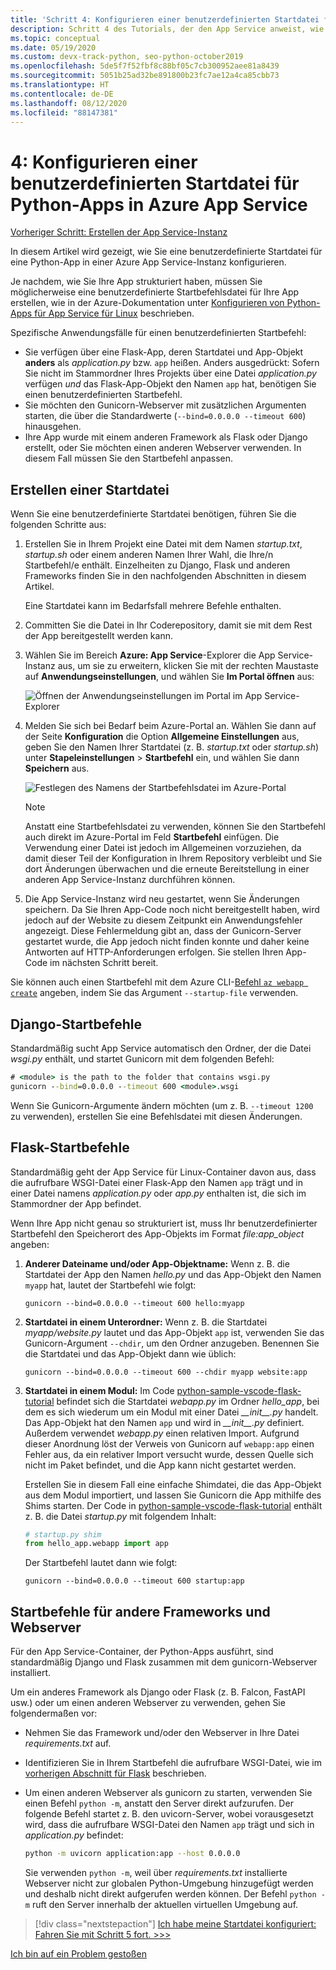 ```yaml
---
title: 'Schritt 4: Konfigurieren einer benutzerdefinierten Startdatei für Python-Apps in Azure App Service für Linux'
description: Schritt 4 des Tutorials, der den App Service anweist, wie die Web-App gestartet wird, einschließlich spezifischer Anweisungen für Django, Flask und andere Frameworks.
ms.topic: conceptual
ms.date: 05/19/2020
ms.custom: devx-track-python, seo-python-october2019
ms.openlocfilehash: 5de5f7f52fbf8c88bf05c7cb300952aee81a8439
ms.sourcegitcommit: 5051b25ad32be891800b23fc7ae12a4ca85cbb73
ms.translationtype: HT
ms.contentlocale: de-DE
ms.lasthandoff: 08/12/2020
ms.locfileid: "88147381"
---
```

# <a name="4-configure-a-custom-startup-file-for-python-apps-on-azure-app-service"></a>4: Konfigurieren einer benutzerdefinierten Startdatei für Python-Apps in Azure App Service

[Vorheriger Schritt: Erstellen der App Service-Instanz](tutorial-deploy-app-service-on-linux-03.md)

In diesem Artikel wird gezeigt, wie Sie eine benutzerdefinierte Startdatei für eine Python-App in einer Azure App Service-Instanz konfigurieren.

Je nachdem, wie Sie Ihre App strukturiert haben, müssen Sie möglicherweise eine benutzerdefinierte Startbefehlsdatei für Ihre App erstellen, wie in der Azure-Dokumentation unter [Konfigurieren von Python-Apps für App Service für Linux](/azure/app-service/configure-language-python) beschrieben.

Spezifische Anwendungsfälle für einen benutzerdefinierten Startbefehl:

- Sie verfügen über eine Flask-App, deren Startdatei und App-Objekt **anders** als *application.py* bzw. `app` heißen. Anders ausgedrückt: Sofern Sie nicht im Stammordner Ihres Projekts über eine Datei *application.py* verfügen *und* das Flask-App-Objekt den Namen `app` hat, benötigen Sie einen benutzerdefinierten Startbefehl.
- Sie möchten den Gunicorn-Webserver mit zusätzlichen Argumenten starten, die über die Standardwerte (`--bind=0.0.0.0 --timeout 600`) hinausgehen.
- Ihre App wurde mit einem anderen Framework als Flask oder Django erstellt, oder Sie möchten einen anderen Webserver verwenden. In diesem Fall müssen Sie den Startbefehl anpassen.

## <a name="create-a-startup-file"></a>Erstellen einer Startdatei

Wenn Sie eine benutzerdefinierte Startdatei benötigen, führen Sie die folgenden Schritte aus:

1. Erstellen Sie in Ihrem Projekt eine Datei mit dem Namen *startup.txt*, *startup.sh* oder einem anderen Namen Ihrer Wahl, die Ihre/n Startbefehl/e enthält. Einzelheiten zu Django, Flask und anderen Frameworks finden Sie in den nachfolgenden Abschnitten in diesem Artikel.

    Eine Startdatei kann im Bedarfsfall mehrere Befehle enthalten.

1. Committen Sie die Datei in Ihr Coderepository, damit sie mit dem Rest der App bereitgestellt werden kann.

1. Wählen Sie im Bereich **Azure: App Service**-Explorer die App Service-Instanz aus, um sie zu erweitern, klicken Sie mit der rechten Maustaste auf **Anwendungseinstellungen**, und wählen Sie **Im Portal öffnen** aus:

    ![Öffnen der Anwendungseinstellungen im Portal im App Service-Explorer](media/deploy-azure/open-application-settings-in-portal-for-app-service.png)

1. Melden Sie sich bei Bedarf beim Azure-Portal an. Wählen Sie dann auf der Seite **Konfiguration** die Option **Allgemeine Einstellungen** aus, geben Sie den Namen Ihrer Startdatei (z. B. *startup.txt* oder *startup.sh*) unter **Stapeleinstellungen** > **Startbefehl** ein, und wählen Sie dann **Speichern** aus.

    ![Festlegen des Namens der Startbefehlsdatei im Azure-Portal](media/deploy-azure/enter-startup-file-for-app-service-in-the-azure-portal.png)

    > [!NOTE]
    > Anstatt eine Startbefehlsdatei zu verwenden, können Sie den Startbefehl auch direkt im Azure-Portal im Feld **Startbefehl** einfügen. Die Verwendung einer Datei ist jedoch im Allgemeinen vorzuziehen, da damit dieser Teil der Konfiguration in Ihrem Repository verbleibt und Sie dort Änderungen überwachen und die erneute Bereitstellung in einer anderen App Service-Instanz durchführen können.

1. Die App Service-Instanz wird neu gestartet, wenn Sie Änderungen speichern. Da Sie Ihren App-Code noch nicht bereitgestellt haben, wird jedoch auf der Website zu diesem Zeitpunkt ein Anwendungsfehler angezeigt. Diese Fehlermeldung gibt an, dass der Gunicorn-Server gestartet wurde, die App jedoch nicht finden konnte und daher keine Antworten auf HTTP-Anforderungen erfolgen. Sie stellen Ihren App-Code im nächsten Schritt bereit.

Sie können auch einen Startbefehl mit dem Azure CLI-[Befehl `az webapp create`](/cli/azure/webapp?view=azure-cli-latest#az-webapp-create) angeben, indem Sie das Argument `--startup-file` verwenden.

## <a name="django-startup-commands"></a>Django-Startbefehle

Standardmäßig sucht App Service automatisch den Ordner, der die Datei *wsgi.py* enthält, und startet Gunicorn mit dem folgenden Befehl:

```cmd
# <module> is the path to the folder that contains wsgi.py
gunicorn --bind=0.0.0.0 --timeout 600 <module>.wsgi
```

Wenn Sie Gunicorn-Argumente ändern möchten (um z. B. `--timeout 1200` zu verwenden), erstellen Sie eine Befehlsdatei mit diesen Änderungen.

## <a name="flask-startup-commands"></a>Flask-Startbefehle

Standardmäßig geht der App Service für Linux-Container davon aus, dass die aufrufbare WSGI-Datei einer Flask-App den Namen `app` trägt und in einer Datei namens *application.py* oder *app.py* enthalten ist, die sich im Stammordner der App befindet.

Wenn Ihre App nicht genau so strukturiert ist, muss Ihr benutzerdefinierter Startbefehl den Speicherort des App-Objekts im Format *file:app_object* angeben:

1. **Anderer Dateiname und/oder App-Objektname:** Wenn z. B. die Startdatei der App den Namen *hello.py* und das App-Objekt den Namen `myapp` hat, lautet der Startbefehl wie folgt:

    ```text
    gunicorn --bind=0.0.0.0 --timeout 600 hello:myapp
    ```

1. **Startdatei in einem Unterordner:** Wenn z. B. die Startdatei *myapp/website.py* lautet und das App-Objekt `app` ist, verwenden Sie das Gunicorn-Argument `--chdir`, um den Ordner anzugeben. Benennen Sie die Startdatei und das App-Objekt dann wie üblich:

    ```text
    gunicorn --bind=0.0.0.0 --timeout 600 --chdir myapp website:app
    ```

1. **Startdatei in einem Modul:** Im Code [python-sample-vscode-flask-tutorial](https://github.com/Microsoft/python-sample-vscode-flask-tutorial) befindet sich die Startdatei *webapp.py* im Ordner *hello_app*, bei dem es sich wiederum um ein Modul mit einer Datei *\_\_init\_\_.py* handelt. Das App-Objekt hat den Namen `app` und wird in *\_\_init\_\_.py* definiert. Außerdem verwendet *webapp.py* einen relativen Import. Aufgrund dieser Anordnung löst der Verweis von Gunicorn auf `webapp:app` einen Fehler aus, da ein relativer Import versucht wurde, dessen Quelle sich nicht im Paket befindet, und die App kann nicht gestartet werden.

    Erstellen Sie in diesem Fall eine einfache Shimdatei, die das App-Objekt aus dem Modul importiert, und lassen Sie Gunicorn die App mithilfe des Shims starten. Der Code in [python-sample-vscode-flask-tutorial](https://github.com/Microsoft/python-sample-vscode-flask-tutorial) enthält z. B. die Datei *startup.py* mit folgendem Inhalt:

    ```python
    # startup.py shim
    from hello_app.webapp import app
    ```

    Der Startbefehl lautet dann wie folgt:

    ```text
    gunicorn --bind=0.0.0.0 --timeout 600 startup:app
    ```

## <a name="startup-commands-for-other-frameworks-and-web-servers"></a>Startbefehle für andere Frameworks und Webserver

Für den App Service-Container, der Python-Apps ausführt, sind standardmäßig Django und Flask zusammen mit dem gunicorn-Webserver installiert.

Um ein anderes Framework als Django oder Flask (z. B. Falcon, FastAPI usw.) oder um einen anderen Webserver zu verwenden, gehen Sie folgendermaßen vor:

- Nehmen Sie das Framework und/oder den Webserver in Ihre Datei *requirements.txt* auf.
- Identifizieren Sie in Ihrem Startbefehl die aufrufbare WSGI-Datei, wie im [vorherigen Abschnitt für Flask](#flask-startup-commands) beschrieben.
- Um einen anderen Webserver als gunicorn zu starten, verwenden Sie einen Befehl `python -m`, anstatt den Server direkt aufzurufen. Der folgende Befehl startet z. B. den uvicorn-Server, wobei vorausgesetzt wird, dass die aufrufbare WSGI-Datei den Namen `app` trägt und sich in *application.py* befindet:

    ```sh
    python -m uvicorn application:app --host 0.0.0.0
    ```

    Sie verwenden `python -m`, weil über *requirements.txt* installierte Webserver nicht zur globalen Python-Umgebung hinzugefügt werden und deshalb nicht direkt aufgerufen werden können. Der Befehl `python -m` ruft den Server innerhalb der aktuellen virtuellen Umgebung auf.

> [!div class="nextstepaction"]
> [Ich habe meine Startdatei konfiguriert: Fahren Sie mit Schritt 5 fort. >>>](tutorial-deploy-app-service-on-linux-05.md)

[Ich bin auf ein Problem gestoßen](https://www.research.net/r/PWZWZ52?tutorial=vscode-appservice-python&step=04-startup-command)
